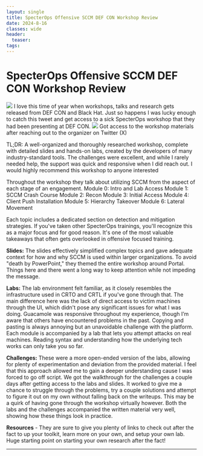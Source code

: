 ```yaml
---
layout: single
title: SpecterOps Offensive SCCM DEF CON Workshop Review
date: 2024-8-16
classes: wide
header:
  teaser: 
tags:
---
```

# SpecterOps Offensive SCCM DEF CON Workshop Review

![](/assets/images/SCCMtitle.PNG)
I love this time of year when workshops, talks and research gets released from DEF CON and Black Hat. Just so happens I was lucky enough to catch this tweet and get access to a sick SpecterOps workshop that they had been presenting at DEF CON.
![](/assets/images/tweet.png)
Got access to the workshop materials after reaching out to the organizer on Twitter (X)

TL;DR: A well-organized and thoroughly researched workshop, complete with detailed slides and hands-on labs, created by the developers of many industry-standard tools. The challenges were excellent, and while I rarely needed help, the support was quick and responsive when I did reach out. I would highly recommend this workshop to anyone interested

Throughout the workshop they talk about utilizing SCCM from the aspect of each stage of an engagement.
Module 0: Intro and Lab Access
Module 1: SCCM Crash Course Module 2: Recon
Module 3: Initial Access
Module 4: Client Push Installation 
Module 5: Hierarchy Takeover 
Module 6: Lateral Movement

Each topic includes a dedicated section on detection and mitigation strategies. If you've taken other SpecterOps trainings, you'll recognize this as a major focus and for good reason. It's one of the most valuable takeaways that often gets overlooked in offensive focused training.
 
**Slides:** The slides effectively simplified complex topics and gave adequate context for how and why SCCM is used within larger organizations. 
To avoid "death by PowerPoint," they themed the entire workshop around Portal. Things here and there went a long way to keep attention while not impeding the message.
 
**Labs:**  The lab environment felt familiar, as it closely resembles the infrastructure used in CRTO and CRTL if you've gone through that. The main difference here was the lack of direct access to victim machines through the UI, which didn't pose any significant issues for what I was doing. Guacamole was responsive throughout my experience, though I’m aware that others have encountered problems in the past. Copying and pasting is always annoying but an unavoidable challenge with the platform. Each module is accompanied by a lab that lets you attempt attacks on real machines. Reading syntax and understanding how the underlying tech works can only take you so far. 

**Challenges:** These were a more open-ended version of the labs, allowing for plenty of experimentation and deviation from the provided material. I feel that this approach allowed me to gain a deeper understanding cause I was forced to go off script. We got the walkthrough for the challenges a couple days after getting access to the labs and slides. It worked to give me a chance to struggle through the problems, try a couple solutions and attempt to figure it out on my own without falling back on the writeups. This may be a quirk of having gone through the workshop virtually however.
Both the labs and the challenges accompanied the written material very well, showing how these things look in practice.

**Resources** - They are sure to give you plenty of links to check out after the fact to up your toolkit, learn more on your own, and setup your own lab. Huge starting point on starting your own research after the fact!



---


